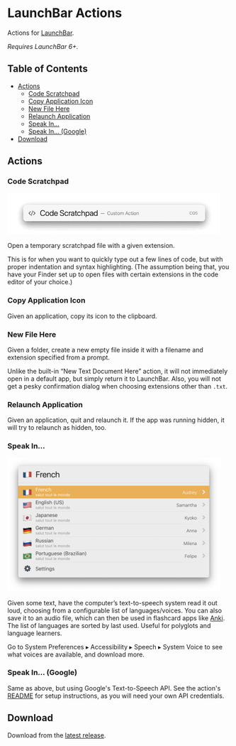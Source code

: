 # LaunchBar Actions

Actions for [LaunchBar](https://www.obdev.at/products/launchbar/).

_Requires LaunchBar 6+._

## Table of Contents

<!-- Will be auto-generated in a pre-commit hook -->

<!-- toc -->

- [Actions](#actions)
  * [Code Scratchpad](#code-scratchpad)
  * [Copy Application Icon](#copy-application-icon)
  * [New File Here](#new-file-here)
  * [Relaunch Application](#relaunch-application)
  * [Speak In…](#speak-in)
  * [Speak In… (Google)](#speak-in-google)
- [Download](#download)

<!-- tocstop -->

## Actions

### Code Scratchpad

<img src="https://raw.githubusercontent.com/mirka/launchbar-actions/master/assets/code-scratchpad.gif" alt="Typing the extension 'json' into the LaunchBar input" width="480">

Open a temporary scratchpad file with a given extension.

This is for when you want to quickly type out a few lines of code, but with proper indentation and syntax highlighting. (The assumption being that, you have your Finder set up to open files with certain extensions in the code editor of your choice.)

### Copy Application Icon

Given an application, copy its icon to the clipboard.

### New File Here

Given a folder, create a new empty file inside it with a filename and extension specified from a prompt.

Unlike the built-in “New Text Document Here” action, it will not immediately open in a default app, but simply return it to LaunchBar. Also, you will not get a pesky confirmation dialog when choosing extensions other than `.txt`.

### Relaunch Application

Given an application, quit and relaunch it. If the app was running hidden, it will try to relaunch as hidden, too.

### Speak In…

<img src="https://raw.githubusercontent.com/mirka/launchbar-actions/master/assets/screen-speak-in.png" alt="Screenshot of the 'Speak In' plugin dropdown in LaunchBar" width="480">

Given some text, have the computer’s text-to-speech system read it out loud, choosing from a configurable list of languages/voices. You can also save it to an audio file, which can then be used in flashcard apps like [Anki](https://apps.ankiweb.net/). The list of languages are sorted by last used. Useful for polyglots and language learners.

Go to System Preferences ▸ Accessibility ▸ Speech ▸ System Voice to see what voices are available, and download more.

### Speak In… (Google)

Same as above, but using Google's Text-to-Speech API. See the action's [README](./src/speak-in-google/README.md) for setup instructions, as you will need your own API credentials.

## Download

Download from the [latest release](https://github.com/mirka/launchbar-actions/releases/latest).
